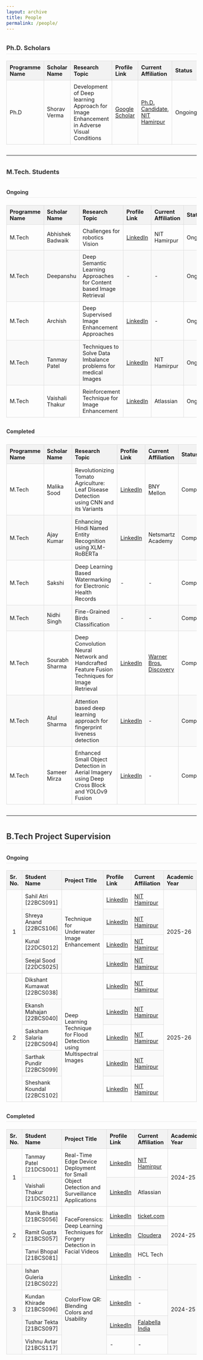 ```yaml
---
layout: archive
title: People
permalink: /people/
---
```


<style>
    table {
        width: 100%;
        border-collapse: collapse;
        margin-bottom: 2em;
        font-size: 0.9rem;
    }
    th, td {
        border: 1px solid #dddddd;
        text-align: left;
        padding: 8px;
        vertical-align: middle;
    }
    th {
        background-color: #f2f2f2;
        font-weight: bold;
    }
    tr:nth-child(even) {
        background-color: #f9f9f9;
    }
    h2, h3, h4 {
        color: #333;
        border-bottom: 2px solid #f2f2f2;
        padding-bottom: 5px;
        margin-top: 2em;
    }
</style>

<h3>Ph.D. Scholars</h3>
<table>
    <thead>
        <tr>
            <th>Programme Name</th>
            <th>Scholar Name</th>
            <th>Research Topic</th>
            <th>Profile Link</th>
            <th>Current Affiliation</th>
            <th>Status</th>
            <th>Year</th>
            <th>Co-Supervisor(s)</th>
        </tr>
    </thead>
    <tbody>
        <tr>
            <td>Ph.D</td>
            <td>Shorav Verma</td>
            <td>Development of Deep learning Approach for Image Enhancement in Adverse Visual Conditions</td>
            <td><a href="https://scholar.google.com/citations?hl=en&user=qGyUdlcAAAAJ">Google Scholar</a></td>
            <td><a href="https://scholar.google.com/citations?hl=en&user=qGyUdlcAAAAJ">Ph.D. Candidate, NIT Hamirpur</a></td>
            <td>Ongoing</td>
            <td>2025</td>
            <td>-</td>
        </tr>
    </tbody>
</table>

<hr>

<h3>M.Tech. Students</h3>
<h4>Ongoing</h4>
<table>
    <thead>
        <tr>
            <th>Programme Name</th>
            <th>Scholar Name</th>
            <th>Research Topic</th>
            <th>Profile Link</th>
            <th>Current Affiliation</th>
            <th>Status</th>
            <th>Year</th>
            <th>Co-Supervisor(s)</th>
        </tr>
    </thead>
    <tbody>
        <tr>
            <td>M.Tech</td>
            <td>Abhishek Badwaik</td>
            <td>Challenges for robotics Vision</td>
            <td><a href="https://www.linkedin.com/in/abhishek-badwaik-624685383">LinkedIn</a></td>
            <td>NIT Hamirpur</td>
            <td>Ongoing</td>
            <td>2025</td>
            <td>-</td>
        </tr>
        <tr>
            <td>M.Tech</td>
            <td>Deepanshu</td>
            <td>Deep Semantic Learning Approaches for Content based Image Retrieval</td>
            <td>-</td>
            <td>-</td>
            <td>Ongoing</td>
            <td>2025</td>
            <td>-</td>
        </tr>
        <tr>
            <td>M.Tech</td>
            <td>Archish</td>
            <td>Deep Supervised Image Enhancement Approaches</td>
            <td><a href="https://www.linkedin.com/in/archish-k-0408892b3/">LinkedIn</a></td>
            <td>-</td>
            <td>Ongoing</td>
            <td>2025</td>
            <td>-</td>
        </tr>
        <tr>
            <td>M.Tech</td>
            <td>Tanmay Patel</td>
            <td>Techniques to Solve Data Imbalance problems for medical Images</td>
            <td><a href="https://www.linkedin.com/in/tanmay-patel-9266812a5">LinkedIn</a></td>
            <td>NIT Hamirpur</td>
            <td>Ongoing</td>
            <td>2025</td>
            <td>-</td>
        </tr>
        <tr>
            <td>M.Tech</td>
            <td>Vaishali Thakur</td>
            <td>Reinforcement Technique for Image Enhancement</td>
            <td><a href="https://www.linkedin.com/in/vaishali2054">LinkedIn</a></td>
            <td>Atlassian</td>
            <td>Ongoing</td>
            <td>2025</td>
            <td>-</td>
        </tr>
    </tbody>
</table>

<h4>Completed</h4>
<table>
    <thead>
        <tr>
            <th>Programme Name</th>
            <th>Scholar Name</th>
            <th>Research Topic</th>
            <th>Profile Link</th>
            <th>Current Affiliation</th>
            <th>Status</th>
            <th>Year</th>
            <th>Co-Supervisor(s)</th>
        </tr>
    </thead>
    <tbody>
        <tr>
            <td>M.Tech</td>
            <td>Malika Sood</td>
            <td>Revolutionizing Tomato Agriculture: Leaf Disease Detection using CNN and its Variants</td>
            <td><a href="http://linkedin.com/in/msood19">LinkedIn</a></td>
            <td>BNY Mellon</td>
            <td>Completed</td>
            <td>2024</td>
            <td>Dr. Jyoti Srivastava</td>
        </tr>
        <tr>
            <td>M.Tech</td>
            <td>Ajay Kumar</td>
            <td>Enhancing Hindi Named Entity Recognition using XLM-RoBERTa</td>
            <td><a href="https://www.linkedin.com/in/ajay-kumar-193775244">LinkedIn</a></td>
            <td>Netsmartz Academy</td>
            <td>Completed</td>
            <td>2024</td>
            <td>Dr. Jyoti Srivastava</td>
        </tr>
        <tr>
            <td>M.Tech</td>
            <td>Sakshi</td>
            <td>Deep Learning Based Watermarking for Electronic Health Records</td>
            <td>-</td>
            <td>-</td>
            <td>Completed</td>
            <td>2024</td>
            <td>Dr. Mohit Kumar</td>
        </tr>
        <tr>
            <td>M.Tech</td>
            <td>Nidhi Singh</td>
            <td>Fine-Grained Birds Classification</td>
            <td>-</td>
            <td>-</td>
            <td>Completed</td>
            <td>2024</td>
            <td>Dr. Mohit Kumar</td>
        </tr>
         <tr>
            <td>M.Tech</td>
            <td>Sourabh Sharma</td>
            <td>Deep Convolution Neural Network and Handcrafted Feature Fusion Techniques for Image Retrieval</td>
            <td><a href="https://www.linkedin.com/in/sourabh-sharma-a487191b2/">LinkedIn</a></td>
            <td><a href="https://www.linkedin.com/company/warner-bros-discovery/">Warner Bros. Discovery</a></td>
            <td>Completed</td>
            <td>2025</td>
            <td>-</td>
        </tr>
        <tr>
            <td>M.Tech</td>
            <td>Atul Sharma</td>
            <td>Attention based deep learning approach for fingerprint liveness detection</td>
            <td><a href="https://www.linkedin.com/in/atul-sharma-42bbb42a89/">LinkedIn</a></td>
            <td>-</td>
            <td>Completed</td>
            <td>2025</td>
            <td>-</td>
        </tr>
        <tr>
            <td>M.Tech</td>
            <td>Sameer Mirza</td>
            <td>Enhanced Small Object Detection in Aerial Imagery using Deep Cross Block and YOLOv9 Fusion</td>
            <td><a href="https://www.linkedin.com/in/sameermirza25/">LinkedIn</a></td>
            <td>-</td>
            <td>Completed</td>
            <td>2025</td>
            <td>-</td>
        </tr>
    </tbody>
</table>

<hr>

<h2>B.Tech Project Supervision</h2>
<h4>Ongoing</h4>
<table>
    <thead>
        <tr>
            <th>Sr. No.</th>
            <th>Student Name</th>
            <th>Project Title</th>
            <th>Profile Link</th>
            <th>Current Affiliation</th>
            <th>Academic Year</th>
            <th>Status</th>
        </tr>
    </thead>
    <tbody>
        <tr>
            <td rowspan="4" style="text-align:center;">1</td>
            <td>Sahil Atri [22BCS091]</td>
            <td rowspan="4">Technique for Underwater Image Enhancement</td>
            <td><a href="https://www.linkedin.com/in/sahil-atri-279940263/">LinkedIn</a></td>
            <td><a href=" https://nith.ac.in/computer-science-engineering ">NIT Hamirpur</a></td>
            <td rowspan="4">2025-26</td>
            <td rowspan="4">Ongoing</td>
        </tr>
        <tr>
            <td>Shreya Anand [22BCS106]</td>
            <td><a href="https://www.linkedin.com/in/shreya-anand-2000a4278/">LinkedIn</a></td>
            <td><a href=" https://nith.ac.in/computer-science-engineering ">NIT Hamirpur</a></td>
        </tr>
        <tr>
            <td>Kunal [22DCS012]</td>
            <td><a href="https://www.linkedin.com/in/kunal-dhiman-0558b425b">LinkedIn</a></td>
            <td><a href=" https://nith.ac.in/computer-science-engineering ">NIT Hamirpur</a></td>
        </tr>
        <tr>
            <td>Seejal Sood [22DCS025]</td>
            <td><a href="https://www.linkedin.com/in/seejal-sood-73221325a/">LinkedIn</a></td></td>
            <td><a href=" https://nith.ac.in/computer-science-engineering ">NIT Hamirpur</a></td>
        </tr>
        <tr>
            <td rowspan="5" style="text-align:center;">2</td>
            <td>Dikshant Kumawat [22BCS038]</td>
            <td rowspan="5">Deep Learning Technique for Flood Detection using Multispectral Images</td>
            <td><a href="https://www.linkedin.com/in/dikshant936/">LinkedIn</a></td>
            <td><a href=" https://nith.ac.in/computer-science-engineering ">NIT Hamirpur</a></td>
            <td rowspan="5">2025-26</td>
            <td rowspan="5">Ongoing</td>
        </tr>
        <tr>
            <td>Ekansh Mahajan [22BCS040]</td>
            <td><a href="https://www.linkedin.com/in/ekansh-mahajan-6199ba248/">LinkedIn</a></td>
            <td><a href=" https://nith.ac.in/computer-science-engineering ">NIT Hamirpur</a></td>
        </tr>
        <tr>
            <td>Saksham Salaria [22BCS094]</td>
            <td><a href="https://www.linkedin.com/in/saksham-salaria-34455125a/">LinkedIn</a></td>
            <td><a href=" https://nith.ac.in/computer-science-engineering ">NIT Hamirpur</a>
        </tr>
        <tr>
            <td>Sarthak Pundir [22BCS099]</td>
            <td><a href="https://www.linkedin.com/in/sheshankkoundal1722/">LinkedIn</a></td>
            <td><a href=" https://nith.ac.in/computer-science-engineering ">NIT Hamirpur</a></td>
        </tr>
        <tr>
            <td>Sheshank Koundal [22BCS102]</td>
            <td><a href="https://www.linkedin.com/in/sheshankkoundal1722/">LinkedIn</a></td> 
            <td><a href=" https://nith.ac.in/computer-science-engineering ">NIT Hamirpur</a></td>
        </tr>
    </tbody>
</table>

<h4>Completed</h4>
<table>
    <thead>
        <tr>
            <th>Sr. No.</th>
            <th>Student Name</th>
            <th>Project Title</th>
            <th>Profile Link</th>
            <th>Current Affiliation</th>
            <th>Academic Year</th>
            <th>Status</th>
        </tr>
    </thead>
    <tbody>
        <tr>
            <td rowspan="2" style="text-align:center;">1</td>
            <td>Tanmay Patel [21DCS001]</td>
            <td rowspan="2">Real-Time Edge Device Deployment for Small Object Detection and Surveillance Applications</td>
            <td><a href="https://www.linkedin.com/in/tanmay-patel-9266812a5">LinkedIn</a></td>
            <td><a href=" https://nith.ac.in/computer-science-engineering ">NIT Hamirpur</a></td>
            <td rowspan="2">2024-25</td>
            <td rowspan="2">Completed</td>
        </tr>
        <tr>
            <td>Vaishali Thakur [21DCS021]</td>
            <td><a href="https://www.linkedin.com/in/vaishali2054">LinkedIn</a></td>
            <td>Atlassian</td>
        </tr>
        <tr>
            <td rowspan="3" style="text-align:center;">2</td>
            <td>Manik Bhatia [21BCS056]</td>
            <td rowspan="3">FaceForensics: Deep Learning Techniques for Forgery Detection in Facial Videos</td>
            <td><a href="https://www.linkedin.com/in/manik-bhatia-84711820b/">LinkedIn</a></td>
            <td><a href="https://www.linkedin.com/company/pt-global-tiket-network/">ticket.com</a></td>
            <td rowspan="3">2024-25</td>
            <td rowspan="3">Completed</td>
        </tr>
        <tr>
            <td>Ramit Gupta [21BCS057]</td>
            <td><a href="https://www.linkedin.com/in/ramit-gupta-47930622a/">LinkedIn</a></td>
            <td><a href="https://www.linkedin.com/company/cloudera/">Cloudera</a></td>
        </tr>
        <tr>
            <td>Tanvi Bhopal [21BCS081]</td>
            <td><a href="http://linkedin.com/in/tanvi-bhopal-229046237">LinkedIn</a></td>
            <td>HCL Tech</td>
        </tr>
        <tr>
            <td rowspan="4" style="text-align:center;">3</td>
            <td>Ishan Guleria [21BCS022]</td>
            <td rowspan="4">ColorFlow QR: Blending Colors and Usability</td>
            <td><a href="https://www.linkedin.com/in/ishan-guleria-305681229/">LinkedIn</a></td>
            <td>-</td>
            <td rowspan="4">2024-25</td>
            <td rowspan="4">Completed</td>
        </tr>
        <tr>
            <td>Kundan Khirade [21BCS096]</td>
            <td><a href="https://www.linkedin.com/in/kundankhirade/">LinkedIn</a></td>
            <td>-</td>
        </tr>
        <tr>
            <td>Tushar Tekta [21BCS097]</td>
            <td><a href="https://www.linkedin.com/in/itsitushar">LinkedIn</a></td>
            <td><a href="https://falabellaindia.com/">Falabella India</a></td>
        </tr>
        <tr>
            <td>Vishnu Avtar [21BCS117]</td>
            <td>-</td>
            <td>-</td>
        </tr>
    </tbody>
</table>
